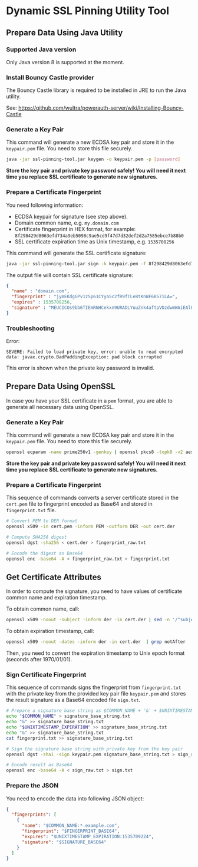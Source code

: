 # Dynamic SSL Pinning Utility Tool

## Prepare Data Using Java Utility

### Supported Java version

Only Java version 8 is supported at the moment.

### Install Bouncy Castle provider

The Bouncy Castle library is required to be installed in JRE to run the Java utility.

See:
https://github.com/wultra/powerauth-server/wiki/Installing-Bouncy-Castle

### Generate a Key Pair

This command will generate a new ECDSA key pair and store it in the `keypair.pem` file. You need to store this file securely.

```sh
java -jar ssl-pinning-tool.jar keygen -o keypair.pem -p [password]
```

**Store the key pair and private key password safely! You will need it next time you replace SSL certificate to generate new signatures.**

### Prepare a Certificate Fingerprint

You need following information:
* ECDSA keypair for signature (see step above).
* Domain common name, e.g. `my.domain.com`
* Certificate fingerprint in HEX format, for example: `8f298429d8063efd734a9eb5098c9ae5cd9f47d7d32def2d2a7585ebce7b88b0`
* SSL certificate expiration time as Unix timestamp, e.g. `1535708256`

This command will generate the SSL certificate signature:

```sh
java -jar ssl-pinning-tool.jar sign -k keypair.pem -f 8f298429d8063efd734a9eb5098c9ae5cd9f47d7d32def2d2a7585ebce7b88b0 -t 1535708256 -n my.domain.com -o output.json -p [password]
```

The output file will contain SSL certificate signature:
```json
{
  "name" : "domain.com",
  "fingerprint" : "jymEKdgGPv1zSp61CYya5c2fR9fTLe8tKnWF6857iLA=",
  "expires" : 1535708256,
  "signature" : "MEUCICOs9bb6TIEmRNHCekxn9URADLYuuZnk4aftpVDzdwmWAiEAlU2r9VDEnAWryxvbAsSJfIlCQjKfumdFbZeUKda166w="
}
``` 

### Troubleshooting

Error: 
```
SEVERE: Failed to load private key, error: unable to read encrypted data: javax.crypto.BadPaddingException: pad block corrupted
```

This error is shown when the private key password is invalid. 

## Prepare Data Using OpenSSL

In case you have your SSL certificate in a `pem` format, you are able to generate all necessary data using OpenSSL.

### Generate a Key Pair

This command will generate a new ECDSA key pair and store it in the `keypair.pem` file. You need to store this file securely.

```sh
openssl ecparam -name prime256v1 -genkey | openssl pkcs8 -topk8 -v2 aes-128-cbc > keypair.pem
```

**Store the key pair and private key password safely! You will need it next time you replace SSL certificate to generate new signatures.**

### Prepare a Certificate Fingerprint

This sequence of commands converts a server certificate stored in the `cert.pem` file to fingerprint encoded as Base64 and stored in `fingerprint.txt` file.

```sh
# Convert PEM to DER format
openssl x509 -in cert.pem -inform PEM -outform DER -out cert.der

# Compute SHA256 digest
openssl dgst -sha256 < cert.der > fingerprint_raw.txt

# Encode the digest as Base64
openssl enc -base64 -A < fingerprint_raw.txt > fingerprint.txt
```

## Get Certificate Attributes

In order to compute the signature, you need to have values of certificate common name and expiration timestamp.

To obtain common name, call:

```sh
openssl x509 -noout -subject -inform der -in cert.der | sed -n '/^subject/s/^.*CN=//p'
```

To obtain expiration timestamp, call:

```sh
openssl x509 -noout -dates -inform der -in cert.der  | grep notAfter
```

Then, you need to convert the expiration timestamp to Unix epoch format (seconds after 1970/01/01).

### Sign Certificate Fingerprint

This sequence of commands signs the fingerprint from `fingerprint.txt` with the private key from the provided key pair file `keypair.pem` and stores the result signature as a Base64 encoded file `sign.txt`.

```sh
# Prepare a signature base string as $COMMON_NAME + '&' + $UNIXTIMESTAMP_EXPIRATION + '&' + $FINGERPRINT
echo "$COMMON_NAME" > signature_base_string.txt
echo "&" >> signature_base_string.txt
echo "$UNIXTIMESTAMP_EXPIRATION" >> signature_base_string.txt
echo "&" >> signature_base_string.txt
cat fingerprint.txt >> signature_base_string.txt

# Sign the signature base string with private key from the key pair
openssl dgst -sha1 -sign keypair.pem signature_base_string.txt > sign_raw.txt

# Encode result as Base64
openssl enc -base64 -A < sign_raw.txt > sign.txt
```

### Prepare the JSON

You need to encode the data into following JSON object:

```json
{
  "fingerprints": [
    {
      "name": "$COMMON_NAME:*.example.com",
      "fingerprint": "$FINGERPRINT_BASE64",
      "expires": "$UNIXTIMESTAMP_EXPIRATION:1535709224",
      "signature": "$SIGNATURE_BASE64"
    }
  ]
}
```
